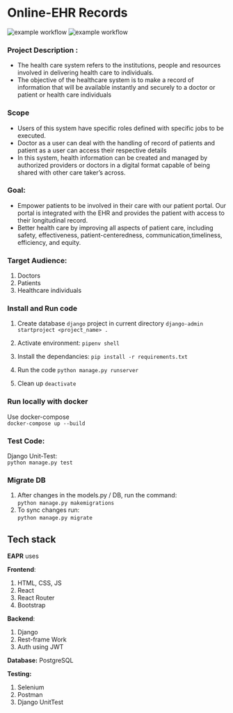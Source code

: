 # Online-EHR Records
![example workflow](https://github.com/shruti-17/OpenEHR-Project/actions/workflows/main.yml/badge.svg)
![example workflow](https://github.com/demoprojset2/backend/actions/workflows/CI-CD.yml/badge.svg)

### Project Description :
- The health care system refers to the institutions, people and resources involved in delivering health care to individuals.
- The objective of the healthcare system is to make a record of information that will be available instantly and securely to a doctor or patient or health care     individuals


### Scope

- Users of this system have specific roles defined with specific jobs to be executed.
- Doctor as a user can deal with the handling of record of patients and patient as a user can access their respective details
- In this system, health information can be created and managed by authorized providers or doctors in a digital format capable of being shared with other care       taker’s across.


### Goal:
- Empower patients to be involved in their care with our patient portal. Our portal is integrated with the EHR and provides the patient with access to their         longitudinal record.
- Better health care by improving all aspects of patient care, including safety, effectiveness, patient-centeredness, communication,timeliness, efficiency, and       equity.

### Target Audience: 
 1. Doctors
 2. Patients
 3. Healthcare individuals

### Install and Run code 

1. Create database `django` project in current directory
`django-admin startproject <project_name> .`

3. Activate environment:
`pipenv shell`

4. Install the dependancies:
`pip install -r requirements.txt`

 
6. Run the code `python manage.py runserver`

7. Clean up `deactivate`

### Run locally with docker

Use docker-compose<br>
`docker-compose up --build`

### Test Code:
Django Unit-Test:<br>
`python manage.py test`

### Migrate DB
1. After changes in the models.py / DB, run the command:<br>
`python manage.py makemigrations`
2. To sync changes run: <br>
`python manage.py migrate`


## Tech stack
<strong>EAPR</strong> uses

<strong>Frontend</strong>:
1. HTML, CSS, JS
2. React
3. React Router
4. Bootstrap

<strong>Backend</strong>:
1. Django
2. Rest-frame Work
3. Auth using JWT

<strong>Database:</strong>
PostgreSQL

<strong>Testing:</strong>
1. Selenium
2. Postman 
3. Django UnitTest



